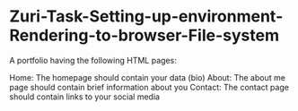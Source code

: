 # Zuri-Task-Setting-up-environment-Rendering-to-browser-File-system
A portfolio having the following HTML pages:

Home: The homepage should contain your data (bio)
About: The about me page should contain brief information about you
Contact: The contact page should contain links to your social media
